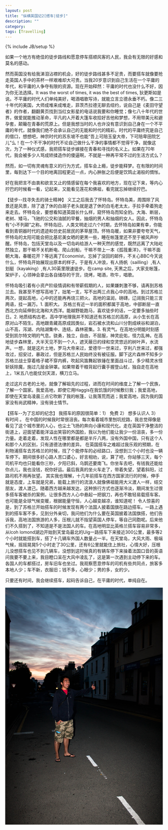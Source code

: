 ```yaml
---
layout: post
title: "纵横英国记2[搭车|徒步]"
description: ""
category: 
tags: [Travelling]
---
```

{% include JB/setup %}


如果一个地方有绝佳的徒步路线和愿意停车搭顺风客的人民，我会有无限的好感和莫名的感动。

然而英国没有给我涕泪沾襟的机会，好的徒步路线甚多不足贵，而要搭车就像要抢走英国人手中的茶杯一样艰难却大可贵。当我20岁意识到自己生活在一个平庸的年代，和平庸的人争夺有限的资源。现在开始释然：平庸的时代也没什么不好，因为你无法选择。It was the worst of times, it was the best of times, 狄更斯如是说。不平庸的时代人们单纯美好，喝酒唱歌写诗，就能立言立德永垂不朽。像二三十年代的美国，大师成堆来成堆走，菲茨杰拉德无聊去纽约，说自己是《麦田守望者》的作者，翻翻黄页找到当红女影星的电话说我要和你睡觉；像七八十年代的世界，做爱就能推动革命，平凡的人开着大篷车收拾好吉他和梦想，不用带美元和避孕套，颠簸在青春的荒原上。但是我想当时的人也许没有意识到自己身在一个不平庸的年代，就像我们绝不会承认自己的无能和时代的精彩。时代的平庸终究是自己的借口，想想吧，神宗时代的苏东坡不也能“吾上可陪玉皇大帝，下可陪卑田院乞儿”么！在一个不干净的时代不论自己做什么干净的事情都不觉得干净，就像这次，为了一种仪式感，我把搭车徒步嫁接在青春和寻找的名义上。如果在70年代，我会被多少人骂成矫揉造作的傻逼啊，不就是一种再平常不过的生活方式么？

然而，如一切有灵魂有意义的行为方式，搭车会上瘾，徒步能释梦。在有限的时间里，每到达下一个目的地离回程更近一点，内心肿胀之后便是饮鸩止渴般的惆怅。

好在我把言不由衷和欲言又止的情感留在每个我喜欢的地方，现在记下来，等内心拧巴的时候看一看，记起来，又能看见莲花和佛祖，看完就忘掉继续拧巴。

【徒步--找寻失去的骑士精神】
义工之后我去了怀特岛。怀特岛美，周围除了风景还是风景，除了退了休的白胡子老头就是退了休的白毛老太太，手拉手牵着狗走来走去。怀特岛全，要想看知道英国长什么样，窥怀特岛而知全豹。大海、断层，老树、矮马，飞驰的公交和油腻的早餐，抽烟的男人和抽烟的女人。因此，怀特岛有“小不列颠”之称。怀特岛旧，人类文明走过六个时期，去怀特岛如果有幸，你能看到青铜器时代的遗迹和仿史前居民的茅草屋顶。怀特岛暖，如果非要夸夸天气，怀特岛的太阳可能会把比基尼美女晒的更黑一些，睡在帐篷里还不至于被风声吵醒。怀特岛，包括天堂岛以及一切岛屿给游人一种天然的感觉，既然远离了大陆屹然独立，那干嘛不关机断电、爬山划船，干嘛不带上一本《孤筏重洋》，干嘛不面朝大海，春暖花开？等远离了Economist，忘掉了没回的邮件，不关心BBC今天说什么，怀特岛开始展现出原本的样子。于是有人冲浪，有人扬帆（sailling）,有人划艇（kayaking）,有人30英里限速徒步。在camp site, 天黑之后，大家支帐篷，架炉子，心领神会拿出各自储存的干货，烧烤，喝酒，吹牛，唱歌。 


怀特岛吸引着有小资产阶级情调和有带薪假期的人，如果嫌刺激不够，请再到苏格兰去。我甚至不想写高地了，拙笔一支，写不出两三点我心中的高地。到过苏格兰两次，提起高地，心中的还能再再烧三把火。高地的温润，磅礴，辽阔我只能三言两语，挂一漏万。1. 面积大。 苏格兰有近一半的面积都属于高地，中部断层一直西北方向延伸到北海和大西洋。能越野能跑马，喜欢徒步的话，一定要多抽些时日。2. 地质结构古老。高中学地理我并不知道还有苏格兰的高原，从小生长在高原对山不陌生。高地跟青藏高原成因类似，岩石被水流和山川分割成峡谷和湖泊，山不高，泻湖、内陆湖集中、连结，森林密集。3. 有灵气。在高地分明能时刻感受到凯尔特文明的气息。骁勇，独立，自由，不屈服，神灵庇佑，怪力乱神。在高地徒步森林里，大半天见不到一个人，遮天蔽日的绿和空灵悠远的树叶声，水流声。一想，就是这片土地，罗马大帝来过，爱德华一世来过，亨利八世来过，都强攻过，招安过，暴政过，但是苏格兰人民始终没有被征服。脚下这片森林不知多少苏格兰战士穿着格子裙不穿内裤，吹起风笛舞起铁锤在里面战斗过，多少精灵水怪斩妖除魔，施过几层金钟罩。如果带着干粮背起行囊手握登山杖，独自走在高地上，1米五八也能仗剑天涯，横刀立马。

走过这片古老的土地，就像了解祖先的过程，进而在时间的维度上了解一个民族，了解一个国家。我爱高地，即使它用Haggis在我饥饿的时候敷衍我；我爱高地，即使在天堂岛凌晨三点它吹断了我的帐篷，让我落荒而逃；我爱高地，因为我的国家没有尚武精神，没有骑士情节。

【搭车--为了忘却的纪念】
我搭车的原因很简单：1） 免费 2） 想多认识人 3） 有时间 。
在中国的时候我时常很沮丧。每次看着城市里刨坑挖路，我总觉得像是看见了这个城市里的人心，也尘土飞扬的奔向小康和现代化。走在英国干净整洁的街道上，迎面望着能洋溢出笑容的外国脸，我以为他们能让我少一份沮丧，多一份力量。走着走着，发现人性在哪里都是都是半斤八两，没有外国中国，只有这个人和那个人的区别，只有道德法律的差异。
在英国搭车之难超过我乐观的预期，在利物浦搭车去苏格兰的时候，找了个能停车的必经路口，没想到三个小时也没一辆车停下。期间很多好心路人苦口婆心，好言相劝，说，算了吧，你站够三天，每个司机平均也只能看你三秒，夕阳已斜，乌鹊还要南飞。你坐车去吧，有钱我还能给你点儿，我也没钱，祝你好运。最后我真的坐火车走了，带着失望，望着斜阳，过路司机不用再张望。
其实我也理解，十几年前搭车在西方国家流行的时候，伸手就是态度，上车就是兄弟，能载上旅行的流浪人就像佛祖能用大义渡人一样，结交朋友，渡人渡己。随着西方越来越发达，这种旅行方式也逐渐冷淡，期间发生过很多搭车客被杀的案例，让很多西方人心中悬起一把钢刀，再也不敢轻易载搭车客。也可能是全球气候变暖，根据能量守恒，人心越变越凉，谁知道呢！
令人惊喜的是，到了苏格兰开始搭车的时候发现有两个法国人披着国旗在路边搭车。一路上遇到的搭车客不多，见到分外亲切，我问他们为什么要在英国披着法国旗搭，他们告诉我，高地法国旅游的人多，压根儿就不指望英国人停车，等自己同胞呢。后来他们不久搭到了，不知道是不是法国人的车。在高地明显比英格兰搭车容易非常多，从lcoh lomond湖边开始到天堂岛最北的Uig一路搭车下来接近300公里，最多等2个小时就能搭到车，搭了十几辆车外国人数量占一半。在天堂岛，大风大雨、极端气候，摇摇晃晃5个小时走了30公里，还有6公里就能住上旅社，心情大好，压根儿没想搭车也见不到几辆车，没想到这时候真的有辆车停下来操着法国口音的英语问我要不要上来，我目瞪口呆在大风中凌乱了，这是第一次遇到主动停下来的车。各国人的车都搭过，房车旧车也坐过。我观察愿意停车的司机有些共同点，旅客多本地人少；车不新，衣服旧；钱不多，心眼少；男的多，女的少。

只要还有时间，我会继续搭车，起码告诉自己，在平庸的时代，单纯自在。

<img src="/images/su.jpg" />




